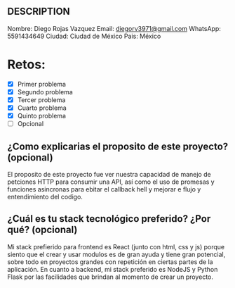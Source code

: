 ## DESCRIPTION

Nombre: Diego Rojas Vazquez
Email: diegorv3971@gmail.com
WhatsApp: 5591434649
Ciudad: Ciudad de México
Pais: México

# Retos:
  - [X] Primer problema
  - [X] Segundo problema
  - [X] Tercer problema
  - [X] Cuarto problema
  - [X] Quinto problema
  - [ ] Opcional

## ¿Como explicarias el proposito de este proyecto? (opcional)
El proposito de este proyecto fue ver nuestra capacidad de manejo de petciones HTTP para consumir una API, así como el uso de promesas y funciones asincronas para ebitar el callback hell y mejorar e flujo y entendimiento del codigo.


## ¿Cuál es tu stack tecnológico preferido? ¿Por qué? (opcional)

Mi stack prefierido para frontend es React (junto con html, css y js) porque siento que el crear y usar modulos es de gran ayuda y tiene gran potencial, sobre todo en proyectos grandes con repetición en ciertas partes de la aplicación.
En cuanto a backend, mi stack preferido es NodeJS y Python Flask por las facilidades que brindan al momento de crear un proyecto.